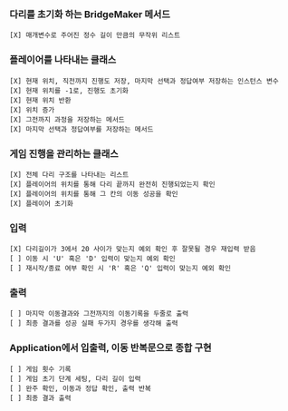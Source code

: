 ### 다리를 초기화 하는 BridgeMaker 메서드
    [X] 매개변수로 주어진 정수 길이 만큼의 무작위 리스트

### 플레이어를 나타내는 클래스
    [X] 현재 위치, 직전까지 진행도 저장, 마지막 선택과 정답여부 저장하는 인스턴스 변수
    [X] 현재 위치를 -1로, 진행도 초기화
    [X] 현재 위치 반환
    [X] 위치 증가
    [X] 그전까지 과정을 저장하는 메서드
    [X] 마지막 선택과 정답여부를 저장하는 메서드

### 게임 진행을 관리하는 클래스
    [X] 전체 다리 구조를 나타내는 리스트
    [X] 플레이어의 위치를 통해 다리 끝까지 완전히 진행되었는지 확인
    [X] 플레이어의 위치를 통해 그 칸의 이동 성공을 확인
    [X] 플레이어 초기화

### 입력
    [X] 다리길이가 3에서 20 사이가 맞는지 예외 확인 후 잘못될 경우 재입력 받음
    [ ] 이동 시 'U' 혹은 'D' 입력이 맞는지 예외 확인
    [ ] 재시작/종료 여부 확인 시 'R' 혹은 'Q' 입력이 맞는지 예외 확인

### 출력
    [ ] 마지막 이동결과와 그전까지의 이동기록을 두줄로 출력
    [ ] 최종 결과를 성공 실패 두가지 경우를 생각해 출력

### Application에서 입출력, 이동 반복문으로 종합 구현
    [ ] 게임 횟수 기록
    [ ] 게임 초기 단계 세팅, 다리 길이 입력
    [ ] 완주 확인, 이동과 정답 확인, 출력 반복
    [ ] 최종 결과 출력